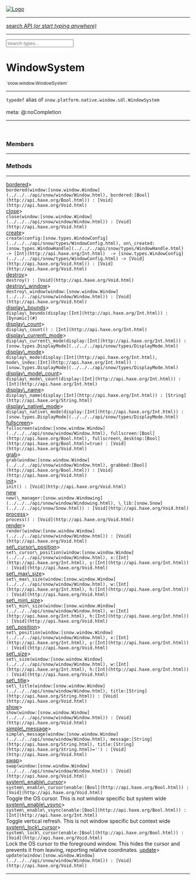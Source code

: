 
[![Logo](../../../images/logo.png)](../../../api/index.html)

<hr/>
<a href="#" id="search_bar" onclick="return;"><div> search API <em>(or start typing anywhere)</em> </div></a>
<hr/>

<script src="../../../js/omnibar.js"> </script>
<link rel="stylesheet" type="text/css" href="../../../css/omnibar.css" media="all">

<div id="omnibar"> <a href="#" onclick="return" id="omnibar_close"></a> <input id="omnibar_text" type="text" placeholder="search types..."></input></div>
<script  id="typelist" data-relpath="../../../" data-types="snow.App,snow.AppFixedTimestep,snow.Core,snow.CoreBinding,snow.Log,snow.Snow,snow.assets.Asset,snow.assets.AssetAudio,snow.assets.AssetBytes,snow.assets.AssetImage,snow.assets.AssetSystem,snow.assets.AssetSystemBinding,snow.assets.AssetText,snow.assets.Assets,snow.audio.Audio,snow.audio.AudioSystem,snow.audio.AudioSystemBinding,snow.audio.Sound,snow.audio.SoundBinding,snow.audio.SoundStream,snow.audio.openal.AL,snow.audio.openal.ALC,snow.audio.openal.Context,snow.audio.openal.Device,snow.input.Input,snow.input.InputSystem,snow.input.InputSystemBinding,snow.input.Keycodes,snow.input.MapIntBool,snow.input.MapIntFloat,snow.input.Scancodes,snow.io.IO,snow.io.IOSystem,snow.io.IOSystemBinding,snow.platform.native.Core,snow.platform.native.StaticSnow,snow.platform.native.assets.AssetSystem,snow.platform.native.audio.AudioSystem,snow.platform.native.audio.Sound,snow.platform.native.audio.SoundStream,snow.platform.native.audio.openal.AL,snow.platform.native.audio.openal.ALC,snow.platform.native.audio.openal.AudioSystem,snow.platform.native.audio.openal.Context,snow.platform.native.audio.openal.Device,snow.platform.native.audio.openal.OpenALHelper,snow.platform.native.audio.openal.Sound,snow.platform.native.audio.openal.SoundStream,snow.platform.native.audio.openal._AL.Context_Impl_,snow.platform.native.audio.openal._AL.Device_Impl_,snow.platform.native.input.InputSystem,snow.platform.native.input.sdl.ControllerEventType,snow.platform.native.input.sdl.GamepadEventTypes,snow.platform.native.input.sdl.InputSystem,snow.platform.native.input.sdl.KeyEventType,snow.platform.native.input.sdl.KeyEventTypes,snow.platform.native.input.sdl.ModValue,snow.platform.native.input.sdl.MouseEventType,snow.platform.native.input.sdl.MouseEventTypes,snow.platform.native.input.sdl.TouchEventTypes,snow.platform.native.input.sdl.TouchState,snow.platform.native.io.IOFile,snow.platform.native.io.IOSystem,snow.platform.native.render.opengl.GL,snow.platform.native.render.opengl.GLActiveInfo,snow.platform.native.render.opengl.GLBuffer,snow.platform.native.render.opengl.GLContextAttributes,snow.platform.native.render.opengl.GLFBO,snow.platform.native.render.opengl.GLFramebuffer,snow.platform.native.render.opengl.GLObject,snow.platform.native.render.opengl.GLProgram,snow.platform.native.render.opengl.GLRBO,snow.platform.native.render.opengl.GLRenderbuffer,snow.platform.native.render.opengl.GLShader,snow.platform.native.render.opengl.GLShaderPrecisionFormat,snow.platform.native.render.opengl.GLTexture,snow.platform.native.render.opengl.GLUniformLocation,snow.platform.native.render.opengl._GL.GLFramebuffer_Impl_,snow.platform.native.render.opengl._GL.GLRenderbuffer_Impl_,snow.platform.native.utils.ArrayBuffer,snow.platform.native.utils.ArrayBufferView,snow.platform.native.utils.ByteArray,snow.platform.native.utils.Compression,snow.platform.native.utils.Float32Array,snow.platform.native.utils.Int16Array,snow.platform.native.utils.Int32Array,snow.platform.native.utils.Int8Array,snow.platform.native.utils.UInt16Array,snow.platform.native.utils.UInt32Array,snow.platform.native.utils.UInt8Array,snow.platform.native.utils.UInt8ClampedArray,snow.platform.native.window.WindowSystem,snow.platform.native.window.sdl.WindowSystem,snow.platform.web.assets.psd.PSD,snow.platform.web.audio.AudioSystem,snow.platform.web.audio.Sound,snow.platform.web.audio.SoundStream,snow.platform.web.audio.howlerjs.AudioParams,snow.platform.web.audio.howlerjs.AudioSystem,snow.platform.web.audio.howlerjs.Howl,snow.platform.web.audio.howlerjs.Howler,snow.platform.web.audio.howlerjs.SoundStream,snow.platform.web.audio.howlerjs.SpriteParams,snow.render.opengl.GL,snow.render.opengl.GLActiveInfo,snow.render.opengl.GLBuffer,snow.render.opengl.GLContextAttributes,snow.render.opengl.GLFramebuffer,snow.render.opengl.GLProgram,snow.render.opengl.GLRenderbuffer,snow.render.opengl.GLShader,snow.render.opengl.GLTexture,snow.render.opengl.GLUniformLocation,snow.types.AppConfig,snow.types.AppConfigNative,snow.types.AppConfigWeb,snow.types.AssetAudioOptions,snow.types.AssetBytesOptions,snow.types.AssetImageOptions,snow.types.AssetInfo,snow.types.AssetTextOptions,snow.types.AssetType,snow.types.AudioDataBlob,snow.types.AudioDataInfo,snow.types.AudioFormatType,snow.types.AudioHandle,snow.types.AudioInfo,snow.types.DisplayMode,snow.types.FileEvent,snow.types.FileEventType,snow.types.FileEvents,snow.types.FileFilter,snow.types.GamepadDeviceEventType,snow.types.ImageInfo,snow.types.InputEvent,snow.types.InputEventType,snow.types.InputEvents,snow.types.Key,snow.types.ModState,snow.types.Scan,snow.types.SnowConfig,snow.types.SystemEvent,snow.types.SystemEventType,snow.types.SystemEvents,snow.types.TextEventType,snow.types.WindowConfig,snow.types.WindowEvent,snow.types.WindowEventType,snow.types.WindowEvents,snow.types.WindowHandle,snow.utils.AbstractClass,snow.utils.AbstractClassBuilder,snow.utils.ArrayBuffer,snow.utils.ArrayBufferView,snow.utils.ByteArray,snow.utils.Float32Array,snow.utils.IDataInput,snow.utils.IMemoryRange,snow.utils.Int16Array,snow.utils.Int32Array,snow.utils.Int8Array,snow.utils.Libs,snow.utils.Timer,snow.utils.UInt16Array,snow.utils.UInt32Array,snow.utils.UInt8Array,snow.utils.UIntClamped8Array,snow.utils._AbstractClass.StringMap,snow.utils.format.png.Chunk,snow.utils.format.png.Color,snow.utils.format.png.Data,snow.utils.format.png.Header,snow.utils.format.png.Reader,snow.utils.format.png.Tools,snow.utils.format.png.Writer,snow.utils.format.tools.Adler32,snow.utils.format.tools.Deflate,snow.utils.format.tools.HuffTools,snow.utils.format.tools.Huffman,snow.utils.format.tools.Inflate,snow.utils.format.tools.InflateImpl,snow.utils.format.tools.MemoryBytes,snow.utils.format.tools._InflateImpl.State,snow.utils.format.tools._InflateImpl.Window,snow.window.Window,snow.window.WindowSystem,snow.window.WindowSystemBinding,snow.window.Windowing"></script>


<h1>WindowSystem</h1>
<small>`snow.window.WindowSystem`</small>



<hr/>

`typedef`&nbsp;alias of `snow.platform.native.window.sdl.WindowSystem`   
<br/><span class="meta">
meta: @:noCompletion</span>

<hr/>


&nbsp;
&nbsp;





<h3>Members</h3> <hr/>


<h3>Methods</h3> <hr/><span class="method apipage">
            <a name="bordered"><a class="lift" href="#bordered">bordered</a></a><a data-tooltip="inherited from <a href='../../../api/snow/platform/native/window/WindowSystem.html#bordered'>snow.platform.native.window.WindowSystem</a>" class="tooltip inherited">&gt;</a><div class="clear"></div>
            <code class="signature apipage">bordered(window:[snow.window.Window](../../../api/snow/window/Window.html)<span></span>, bordered:[Bool](http://api.haxe.org/Bool.html)<span></span>) : [Void](http://api.haxe.org/Void.html)</code><br/><span class="small_desc_flat"></span>


</span>
<span class="method apipage">
            <a name="close"><a class="lift" href="#close">close</a></a><a data-tooltip="inherited from <a href='../../../api/snow/platform/native/window/WindowSystem.html#close'>snow.platform.native.window.WindowSystem</a>" class="tooltip inherited">&gt;</a><div class="clear"></div>
            <code class="signature apipage">close(window:[snow.window.Window](../../../api/snow/window/Window.html)<span></span>) : [Void](http://api.haxe.org/Void.html)</code><br/><span class="small_desc_flat"></span>


</span>
<span class="method apipage">
            <a name="create"><a class="lift" href="#create">create</a></a><a data-tooltip="inherited from <a href='../../../api/snow/platform/native/window/WindowSystem.html#create'>snow.platform.native.window.WindowSystem</a>" class="tooltip inherited">&gt;</a><div class="clear"></div>
            <code class="signature apipage">create(config:[snow.types.WindowConfig](../../../api/snow/types/WindowConfig.html)<span></span>, on\_created:[snow.types.WindowHandle](../../../api/snow/types/WindowHandle.html)&nbsp; -&gt; [Int](http://api.haxe.org/Int.html)&nbsp; -&gt; [snow.types.WindowConfig](../../../api/snow/types/WindowConfig.html)&nbsp;-&gt; [Void](http://api.haxe.org/Void.html)<span></span>) : [Void](http://api.haxe.org/Void.html)</code><br/><span class="small_desc_flat"></span>


</span>
<span class="method apipage">
            <a name="destroy"><a class="lift" href="#destroy">destroy</a></a><a data-tooltip="inherited from <a href='../../../api/snow/platform/native/window/WindowSystem.html#destroy'>snow.platform.native.window.WindowSystem</a>" class="tooltip inherited">&gt;</a><div class="clear"></div>
            <code class="signature apipage">destroy() : [Void](http://api.haxe.org/Void.html)</code><br/><span class="small_desc_flat"></span>


</span>
<span class="method apipage">
            <a name="destroy_window"><a class="lift" href="#destroy_window">destroy\_window</a></a><a data-tooltip="inherited from <a href='../../../api/snow/platform/native/window/WindowSystem.html#destroy\_window'>snow.platform.native.window.WindowSystem</a>" class="tooltip inherited">&gt;</a><div class="clear"></div>
            <code class="signature apipage">destroy\_window(window:[snow.window.Window](../../../api/snow/window/Window.html)<span></span>) : [Void](http://api.haxe.org/Void.html)</code><br/><span class="small_desc_flat"></span>


</span>
<span class="method apipage">
            <a name="display_bounds"><a class="lift" href="#display_bounds">display\_bounds</a></a><a data-tooltip="inherited from <a href='../../../api/snow/platform/native/window/WindowSystem.html#display\_bounds'>snow.platform.native.window.WindowSystem</a>" class="tooltip inherited">&gt;</a><div class="clear"></div>
            <code class="signature apipage">display\_bounds(display:[Int](http://api.haxe.org/Int.html)<span></span>) : [Dynamic](#)</code><br/><span class="small_desc_flat"></span>


</span>
<span class="method apipage">
            <a name="display_count"><a class="lift" href="#display_count">display\_count</a></a><a data-tooltip="inherited from <a href='../../../api/snow/platform/native/window/WindowSystem.html#display\_count'>snow.platform.native.window.WindowSystem</a>" class="tooltip inherited">&gt;</a><div class="clear"></div>
            <code class="signature apipage">display\_count() : [Int](http://api.haxe.org/Int.html)</code><br/><span class="small_desc_flat"></span>


</span>
<span class="method apipage">
            <a name="display_current_mode"><a class="lift" href="#display_current_mode">display\_current\_mode</a></a><a data-tooltip="inherited from <a href='../../../api/snow/platform/native/window/WindowSystem.html#display\_current\_mode'>snow.platform.native.window.WindowSystem</a>" class="tooltip inherited">&gt;</a><div class="clear"></div>
            <code class="signature apipage">display\_current\_mode(display:[Int](http://api.haxe.org/Int.html)<span></span>) : [snow.types.DisplayMode](../../../api/snow/types/DisplayMode.html)</code><br/><span class="small_desc_flat"></span>


</span>
<span class="method apipage">
            <a name="display_mode"><a class="lift" href="#display_mode">display\_mode</a></a><a data-tooltip="inherited from <a href='../../../api/snow/platform/native/window/WindowSystem.html#display\_mode'>snow.platform.native.window.WindowSystem</a>" class="tooltip inherited">&gt;</a><div class="clear"></div>
            <code class="signature apipage">display\_mode(display:[Int](http://api.haxe.org/Int.html)<span></span>, mode\_index:[Int](http://api.haxe.org/Int.html)<span></span>) : [snow.types.DisplayMode](../../../api/snow/types/DisplayMode.html)</code><br/><span class="small_desc_flat"></span>


</span>
<span class="method apipage">
            <a name="display_mode_count"><a class="lift" href="#display_mode_count">display\_mode\_count</a></a><a data-tooltip="inherited from <a href='../../../api/snow/platform/native/window/WindowSystem.html#display\_mode\_count'>snow.platform.native.window.WindowSystem</a>" class="tooltip inherited">&gt;</a><div class="clear"></div>
            <code class="signature apipage">display\_mode\_count(display:[Int](http://api.haxe.org/Int.html)<span></span>) : [Int](http://api.haxe.org/Int.html)</code><br/><span class="small_desc_flat"></span>


</span>
<span class="method apipage">
            <a name="display_name"><a class="lift" href="#display_name">display\_name</a></a><a data-tooltip="inherited from <a href='../../../api/snow/platform/native/window/WindowSystem.html#display\_name'>snow.platform.native.window.WindowSystem</a>" class="tooltip inherited">&gt;</a><div class="clear"></div>
            <code class="signature apipage">display\_name(display:[Int](http://api.haxe.org/Int.html)<span></span>) : [String](http://api.haxe.org/String.html)</code><br/><span class="small_desc_flat"></span>


</span>
<span class="method apipage">
            <a name="display_native_mode"><a class="lift" href="#display_native_mode">display\_native\_mode</a></a><a data-tooltip="inherited from <a href='../../../api/snow/platform/native/window/WindowSystem.html#display\_native\_mode'>snow.platform.native.window.WindowSystem</a>" class="tooltip inherited">&gt;</a><div class="clear"></div>
            <code class="signature apipage">display\_native\_mode(display:[Int](http://api.haxe.org/Int.html)<span></span>) : [snow.types.DisplayMode](../../../api/snow/types/DisplayMode.html)</code><br/><span class="small_desc_flat"></span>


</span>
<span class="method apipage">
            <a name="fullscreen"><a class="lift" href="#fullscreen">fullscreen</a></a><a data-tooltip="inherited from <a href='../../../api/snow/platform/native/window/WindowSystem.html#fullscreen'>snow.platform.native.window.WindowSystem</a>" class="tooltip inherited">&gt;</a><div class="clear"></div>
            <code class="signature apipage">fullscreen(window:[snow.window.Window](../../../api/snow/window/Window.html)<span></span>, fullscreen:[Bool](http://api.haxe.org/Bool.html)<span></span>, fullscreen\_desktop:[Bool](http://api.haxe.org/Bool.html)<span>=true</span>) : [Void](http://api.haxe.org/Void.html)</code><br/><span class="small_desc_flat"></span>


</span>
<span class="method apipage">
            <a name="grab"><a class="lift" href="#grab">grab</a></a><a data-tooltip="inherited from <a href='../../../api/snow/platform/native/window/WindowSystem.html#grab'>snow.platform.native.window.WindowSystem</a>" class="tooltip inherited">&gt;</a><div class="clear"></div>
            <code class="signature apipage">grab(window:[snow.window.Window](../../../api/snow/window/Window.html)<span></span>, grabbed:[Bool](http://api.haxe.org/Bool.html)<span></span>) : [Void](http://api.haxe.org/Void.html)</code><br/><span class="small_desc_flat"></span>


</span>
<span class="method apipage">
            <a name="init"><a class="lift" href="#init">init</a></a><a data-tooltip="inherited from <a href='../../../api/snow/platform/native/window/WindowSystem.html#init'>snow.platform.native.window.WindowSystem</a>" class="tooltip inherited">&gt;</a><div class="clear"></div>
            <code class="signature apipage">init() : [Void](http://api.haxe.org/Void.html)</code><br/><span class="small_desc_flat"></span>


</span>
<span class="method apipage">
            <a name="new"><a class="lift" href="#new">new</a></a><div class="clear"></div>
            <code class="signature apipage">new(\_manager:[snow.window.Windowing](../../../api/snow/window/Windowing.html)<span></span>, \_lib:[snow.Snow](../../../api/snow/Snow.html)<span></span>) : [Void](http://api.haxe.org/Void.html)</code><br/><span class="small_desc_flat"></span>


</span>
<span class="method apipage">
            <a name="process"><a class="lift" href="#process">process</a></a><a data-tooltip="inherited from <a href='../../../api/snow/platform/native/window/WindowSystem.html#process'>snow.platform.native.window.WindowSystem</a>" class="tooltip inherited">&gt;</a><div class="clear"></div>
            <code class="signature apipage">process() : [Void](http://api.haxe.org/Void.html)</code><br/><span class="small_desc_flat"></span>


</span>
<span class="method apipage">
            <a name="render"><a class="lift" href="#render">render</a></a><a data-tooltip="inherited from <a href='../../../api/snow/platform/native/window/WindowSystem.html#render'>snow.platform.native.window.WindowSystem</a>" class="tooltip inherited">&gt;</a><div class="clear"></div>
            <code class="signature apipage">render(window:[snow.window.Window](../../../api/snow/window/Window.html)<span></span>) : [Void](http://api.haxe.org/Void.html)</code><br/><span class="small_desc_flat"></span>


</span>
<span class="method apipage">
            <a name="set_cursor_position"><a class="lift" href="#set_cursor_position">set\_cursor\_position</a></a><a data-tooltip="inherited from <a href='../../../api/snow/platform/native/window/WindowSystem.html#set\_cursor\_position'>snow.platform.native.window.WindowSystem</a>" class="tooltip inherited">&gt;</a><div class="clear"></div>
            <code class="signature apipage">set\_cursor\_position(window:[snow.window.Window](../../../api/snow/window/Window.html)<span></span>, x:[Int](http://api.haxe.org/Int.html)<span></span>, y:[Int](http://api.haxe.org/Int.html)<span></span>) : [Void](http://api.haxe.org/Void.html)</code><br/><span class="small_desc_flat"></span>


</span>
<span class="method apipage">
            <a name="set_max_size"><a class="lift" href="#set_max_size">set\_max\_size</a></a><a data-tooltip="inherited from <a href='../../../api/snow/platform/native/window/WindowSystem.html#set\_max\_size'>snow.platform.native.window.WindowSystem</a>" class="tooltip inherited">&gt;</a><div class="clear"></div>
            <code class="signature apipage">set\_max\_size(window:[snow.window.Window](../../../api/snow/window/Window.html)<span></span>, w:[Int](http://api.haxe.org/Int.html)<span></span>, h:[Int](http://api.haxe.org/Int.html)<span></span>) : [Void](http://api.haxe.org/Void.html)</code><br/><span class="small_desc_flat"></span>


</span>
<span class="method apipage">
            <a name="set_min_size"><a class="lift" href="#set_min_size">set\_min\_size</a></a><a data-tooltip="inherited from <a href='../../../api/snow/platform/native/window/WindowSystem.html#set\_min\_size'>snow.platform.native.window.WindowSystem</a>" class="tooltip inherited">&gt;</a><div class="clear"></div>
            <code class="signature apipage">set\_min\_size(window:[snow.window.Window](../../../api/snow/window/Window.html)<span></span>, w:[Int](http://api.haxe.org/Int.html)<span></span>, h:[Int](http://api.haxe.org/Int.html)<span></span>) : [Void](http://api.haxe.org/Void.html)</code><br/><span class="small_desc_flat"></span>


</span>
<span class="method apipage">
            <a name="set_position"><a class="lift" href="#set_position">set\_position</a></a><a data-tooltip="inherited from <a href='../../../api/snow/platform/native/window/WindowSystem.html#set\_position'>snow.platform.native.window.WindowSystem</a>" class="tooltip inherited">&gt;</a><div class="clear"></div>
            <code class="signature apipage">set\_position(window:[snow.window.Window](../../../api/snow/window/Window.html)<span></span>, x:[Int](http://api.haxe.org/Int.html)<span></span>, y:[Int](http://api.haxe.org/Int.html)<span></span>) : [Void](http://api.haxe.org/Void.html)</code><br/><span class="small_desc_flat"></span>


</span>
<span class="method apipage">
            <a name="set_size"><a class="lift" href="#set_size">set\_size</a></a><a data-tooltip="inherited from <a href='../../../api/snow/platform/native/window/WindowSystem.html#set\_size'>snow.platform.native.window.WindowSystem</a>" class="tooltip inherited">&gt;</a><div class="clear"></div>
            <code class="signature apipage">set\_size(window:[snow.window.Window](../../../api/snow/window/Window.html)<span></span>, w:[Int](http://api.haxe.org/Int.html)<span></span>, h:[Int](http://api.haxe.org/Int.html)<span></span>) : [Void](http://api.haxe.org/Void.html)</code><br/><span class="small_desc_flat"></span>


</span>
<span class="method apipage">
            <a name="set_title"><a class="lift" href="#set_title">set\_title</a></a><a data-tooltip="inherited from <a href='../../../api/snow/platform/native/window/WindowSystem.html#set\_title'>snow.platform.native.window.WindowSystem</a>" class="tooltip inherited">&gt;</a><div class="clear"></div>
            <code class="signature apipage">set\_title(window:[snow.window.Window](../../../api/snow/window/Window.html)<span></span>, title:[String](http://api.haxe.org/String.html)<span></span>) : [Void](http://api.haxe.org/Void.html)</code><br/><span class="small_desc_flat"></span>


</span>
<span class="method apipage">
            <a name="show"><a class="lift" href="#show">show</a></a><a data-tooltip="inherited from <a href='../../../api/snow/platform/native/window/WindowSystem.html#show'>snow.platform.native.window.WindowSystem</a>" class="tooltip inherited">&gt;</a><div class="clear"></div>
            <code class="signature apipage">show(window:[snow.window.Window](../../../api/snow/window/Window.html)<span></span>) : [Void](http://api.haxe.org/Void.html)</code><br/><span class="small_desc_flat"></span>


</span>
<span class="method apipage">
            <a name="simple_message"><a class="lift" href="#simple_message">simple\_message</a></a><a data-tooltip="inherited from <a href='../../../api/snow/platform/native/window/WindowSystem.html#simple\_message'>snow.platform.native.window.WindowSystem</a>" class="tooltip inherited">&gt;</a><div class="clear"></div>
            <code class="signature apipage">simple\_message(window:[snow.window.Window](../../../api/snow/window/Window.html)<span></span>, message:[String](http://api.haxe.org/String.html)<span></span>, title:[String](http://api.haxe.org/String.html)<span>=&#x27;&#x27;</span>) : [Void](http://api.haxe.org/Void.html)</code><br/><span class="small_desc_flat"></span>


</span>
<span class="method apipage">
            <a name="swap"><a class="lift" href="#swap">swap</a></a><a data-tooltip="inherited from <a href='../../../api/snow/platform/native/window/WindowSystem.html#swap'>snow.platform.native.window.WindowSystem</a>" class="tooltip inherited">&gt;</a><div class="clear"></div>
            <code class="signature apipage">swap(window:[snow.window.Window](../../../api/snow/window/Window.html)<span></span>) : [Void](http://api.haxe.org/Void.html)</code><br/><span class="small_desc_flat"></span>


</span>
<span class="method apipage">
            <a name="system_enable_cursor"><a class="lift" href="#system_enable_cursor">system\_enable\_cursor</a></a><a data-tooltip="inherited from <a href='../../../api/snow/platform/native/window/WindowSystem.html#system\_enable\_cursor'>snow.platform.native.window.WindowSystem</a>" class="tooltip inherited">&gt;</a><div class="clear"></div>
            <code class="signature apipage">system\_enable\_cursor(enable:[Bool](http://api.haxe.org/Bool.html)<span></span>) : [Void](http://api.haxe.org/Void.html)</code><br/><span class="small_desc_flat">Toggle the OS cursor. This is not window specific but system wide</span>


</span>
<span class="method apipage">
            <a name="system_enable_vsync"><a class="lift" href="#system_enable_vsync">system\_enable\_vsync</a></a><a data-tooltip="inherited from <a href='../../../api/snow/platform/native/window/WindowSystem.html#system\_enable\_vsync'>snow.platform.native.window.WindowSystem</a>" class="tooltip inherited">&gt;</a><div class="clear"></div>
            <code class="signature apipage">system\_enable\_vsync(enable:[Bool](http://api.haxe.org/Bool.html)<span></span>) : [Int](http://api.haxe.org/Int.html)</code><br/><span class="small_desc_flat">Toggle vertical refresh. This is not window specific but context wide</span>


</span>
<span class="method apipage">
            <a name="system_lock_cursor"><a class="lift" href="#system_lock_cursor">system\_lock\_cursor</a></a><a data-tooltip="inherited from <a href='../../../api/snow/platform/native/window/WindowSystem.html#system\_lock\_cursor'>snow.platform.native.window.WindowSystem</a>" class="tooltip inherited">&gt;</a><div class="clear"></div>
            <code class="signature apipage">system\_lock\_cursor(enable:[Bool](http://api.haxe.org/Bool.html)<span></span>) : [Void](http://api.haxe.org/Void.html)</code><br/><span class="small_desc_flat">Lock the OS cursor to the foreground window. This hides the cursor and prevents it from leaving, reporting relative coordinates.</span>


</span>
<span class="method apipage">
            <a name="update"><a class="lift" href="#update">update</a></a><a data-tooltip="inherited from <a href='../../../api/snow/platform/native/window/WindowSystem.html#update'>snow.platform.native.window.WindowSystem</a>" class="tooltip inherited">&gt;</a><div class="clear"></div>
            <code class="signature apipage">update(window:[snow.window.Window](../../../api/snow/window/Window.html)<span></span>) : [Void](http://api.haxe.org/Void.html)</code><br/><span class="small_desc_flat"></span>


</span>






<hr/>

&nbsp;
&nbsp;
&nbsp;
&nbsp;